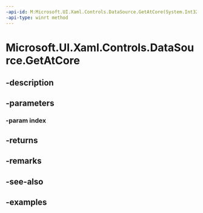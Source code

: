 ```yaml
---
-api-id: M:Microsoft.UI.Xaml.Controls.DataSource.GetAtCore(System.Int32)
-api-type: winrt method
---
```


<!-- Method syntax.
virtual protected object DataSource.GetAtCore(Int32 index)
-->

# Microsoft.UI.Xaml.Controls.DataSource.GetAtCore

## -description

## -parameters
### -param index

## -returns

## -remarks

## -see-also

## -examples

